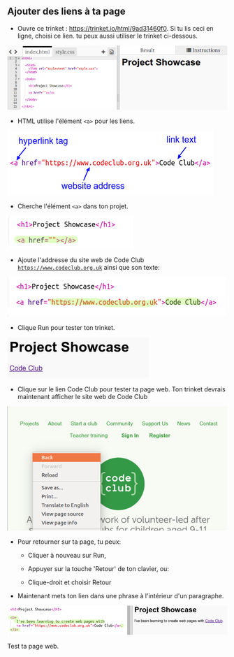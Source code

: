 ## Ajouter des liens à ta page

+ Ouvre ce trinket : <a href="https://trinket.io/html/9ad31460f0">https://trinket.io/html/9ad31460f0</a>. Si tu lis ceci en ligne, choisi ce lien. tu peux aussi utiliser le trinket ci-dessous.

![screenshot](images/showcase-starter.png)

+ HTML utilise l'élément `<a>` pour les liens.

![screenshot](images/showcase-link.png)

+ Cherche l'élément `<a>` dans ton projet.

![screenshot](images/showcase-a-template.png)

+ Ajoute l'addresse du site web de Code Club <a href="https://www.codeclub.org.uk">`https://www.codeclub.org.uk`</a> ainsi que son texte:

![screenshot](images/showcase-code-club.png)

+ Clique Run pour tester ton trinket.

![screenshot](images/showcase-cc-output.png)

+ Clique sur le lien Code Club pour tester ta page web. Ton trinket devrais maintenant afficher le site web de Code Club

![screenshot](images/showcase-cc-website.png)

+ Pour retourner sur ta page, tu peux:

	+ Cliquer à nouveau sur Run,

	+ Appuyer sur la touche 'Retour' de ton clavier, ou:

	+ Clique-droit et choisir Retour

+ Maintenant mets ton lien dans une phrase à l'intérieur d'un paragraphe.

![screenshot](images/showcase-paragraph.png)

Test ta page web.
